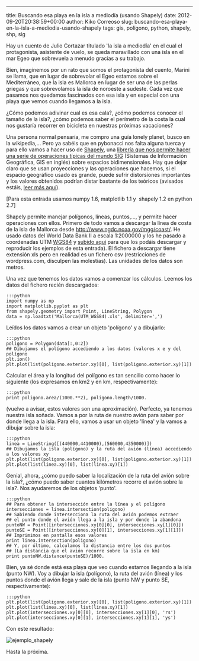 ---
title: Buscando esa playa en la isla a mediodía (usando Shapely)
date: 2012-09-20T20:38:59+00:00
author: Kiko Correoso
slug: buscando-esa-playa-en-la-isla-a-mediodia-usando-shapely
tags: gis, polígono, python, shapely, shp, sig

Hay un cuento de Julio Cortazar titulado 'la isla a mediodía' en el cual el protagonista, asistente de vuelo, se queda maravillado con una isla en el mar Egeo que sobrevuela a menudo gracias a su trabajo.

Bien, imaginemos por un rato que somos el protagonista del cuento, Marini se llama, que en lugar de sobrevolar el Egeo estamos sobre el Mediterráneo, que la isla es Mallorca en lugar de ser una de las perlas griegas y que sobrevolamos la isla de noroeste a sudeste. Cada vez que pasamos nos quedamos fascinados con esa isla y en especial con una playa que vemos cuando llegamos a la isla.

¿Cómo podemos adivinar cual es esa cala?, ¿cómo podemos conocer el tamaño de la isla?, ¿cómo podemos saber el perímetro de la costa la cual nos gustaría recorrer en bicicleta en nuestras próximas vacaciones?

Una persona normal pensaría, me compro una guía lonely planet, busco en la wikipedia,... Pero ya sabéis que en pybonacci nos falta alguna tuerca y para ello vamos a hacer uso de [Shapely](https://github.com/Toblerity/Shapely), una [librería que nos permite hacer una serie de operaciones típicas del mundo SIG](http://toblerity.github.com/shapely/manual.html) (Sistemas de Información Geográfica, GIS en inglés) sobre espacios bidimensionales. Hay que dejar claro que se usan proyecciones y las operaciones que hacemos, si el espacio geográfico usado es grande, puede sufrir distorsiones importantes y los valores obtenidos podrían distar bastante de los teóricos (avisados estáis, [leer más aquí](http://www.slideshare.net/kikocorreoso/python-gis-mapping)).

[Para esta entrada usamos numpy 1.6, matplotlib 1.1 y  shapely 1.2 en python 2.7]

Shapely permite manejar polígonos, líneas, puntos,..., y permite hacer operaciones con ellos. Primero de todo vamos a descargar la línea de costa de la isla de Mallorca desde <http://www.ngdc.noaa.gov/mgg/coast/>. He usado datos del World Data Bank II a escala 1:2000000 y los he pasado a coordenadas UTM [WGS84](http://es.wikipedia.org/wiki/WGS84) y [subido aquí](https://pybonacci.org/images/2012/09/mallorcautm_wgs84.xls) para que los podáis descargar y reproducir los ejemplos de esta entrada). El fichero a descargar tiene extensión xls pero en realidad es un fichero csv (restricciones de wordpress.com, disculpen las molestias). Las unidades de los datos son metros.

Una vez que tenemos los datos vamos a comenzar los cálculos. Leemos los datos del fichero recién descargados:

    :::python
    import numpy as np
    import matplotlib.pyplot as plt
    from shapely.geometry import Point, LineString, Polygon
    data = np.loadtxt('Mallorca(UTM_WGS84).xls', delimiter=',')

Leídos los datos vamos a crear un objeto 'polígono' y a dibujarlo:

    :::python
    poligono = Polygon(data[:,0:2])
    ## Dibujamos el polígono accediendo a los datos (valores x e y del polígono
    plt.ion()
    plt.plot(list(poligono.exterior.xy)[0], list(poligono.exterior.xy)[1])

Calcular el área y la longitud del polígono es tan sencillo como hacer lo siguiente (los expresamos en km2 y en km, respectivamente):

    :::python
    print poligono.area/(1000.**2), poligono.length/1000.

(vuelvo a avisar, estos valores son una aproximación). Perfecto, ya tenemos nuestra isla soñada. Vamos a por la ruta de nuestro avión para saber por donde llega a la isla. Para ello, vamos a usar un objeto 'línea' y la vamos a dibujar sobre la isla:

    :::python
    linea = LineString([(440000,4410000),(560000,4350000)])
    ## Dibujamos la isla (polígono) y la ruta del avión (línea) accediendo a los valores xy
    plt.plot(list(poligono.exterior.xy)[0], list(poligono.exterior.xy)[1])
    plt.plot(list(linea.xy)[0], list(linea.xy)[1])

Genial, ahora, ¿cómo puedo saber la localización de la ruta del avión sobre la isla?, ¿cómo puedo saber cuantos kilómetros recorre el avión sobre la isla?. Nos ayudaremos de los objetos 'punto'.

    :::python
    ## Para obtener la intersección entre la línea y el polígono
    intersecciones = linea.intersection(poligono)
    ## Sabiendo donde intersecciona la ruta del avión podemos extraer
    ## el punto donde el avión llega a la isla y por donde la abandona
    puntoNW = Point([intersecciones.xy[0][0], intersecciones.xy[1][0]])
    puntoSE = Point([intersecciones.xy[0][1], intersecciones.xy[1][1]])
    ## Imprimimos en pantalla esos valores
    print linea.intersection(poligono)
    ## Y, por último, calculamos la distancia entre los dos puntos
    ## (La distancia que el avión recorre sobre la isla en km)
    print puntoNW.distance(puntoSE)/1000.

Bien, ya sé donde está esa playa que veo cuando estamos llegando a la isla (punto NW). Voy a dibujar la isla (polígono), la ruta del avión (línea) y los puntos donde el avión llega y sale de la isla (punto NW y punto SE, respectivamente):

    :::python
    plt.plot(list(poligono.exterior.xy)[0], list(poligono.exterior.xy)[1])
    plt.plot(list(linea.xy)[0], list(linea.xy)[1])
    plt.plot(intersecciones.xy[0][0], intersecciones.xy[1][0], 'rs')
    plt.plot(intersecciones.xy[0][1], intersecciones.xy[1][1], 'ys')

Con este resultado:

![ejemplo_shapely](https://pybonacci.org/images/2012/09/ejemplo_shapely.png)

Hasta la próxima.
